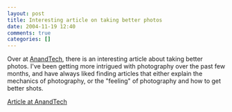 ```yaml
---
layout: post
title: Interesting article on taking better photos
date: 2004-11-19 12:40
comments: true
categories: []
---
```

Over at <a href="http://anandtech.com">AnandTech</a>, there is an interesting article about taking better photos. I've been getting more intrigued with photography over the past few months, and have always liked finding articles that either explain the mechanics of photography, or the "feeling" of photography and how to get better shots.

<a href="http://www.anandtech.com/digitalcameras/showdoc.aspx?i=2280">Article at AnandTech</a>
